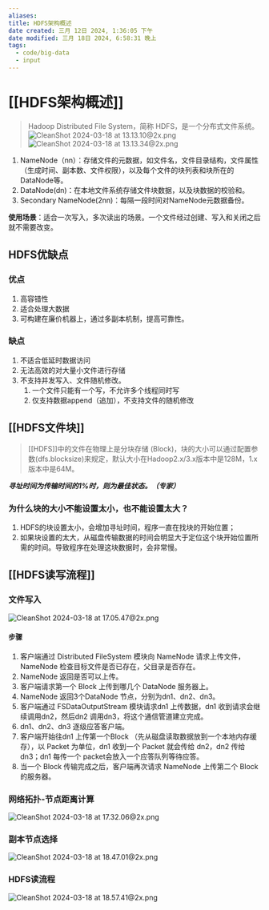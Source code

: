 ```yaml
---
aliases: 
title: HDFS架构概述
date created: 三月 12日 2024, 1:36:05 下午
date modified: 三月 18日 2024, 6:58:31 晚上
tags:
  - code/big-data
  - input
---
```

# [[HDFS架构概述]]
>Hadoop Distributed File System，简称 HDFS，是一个分布式文件系统。
![CleanShot 2024-03-18 at 13.13.10@2x.png](https://typora-tes.oss-cn-shanghai.aliyuncs.com/picgo/CleanShot%202024-03-18%20at%2013.13.10%402x.png)
![CleanShot 2024-03-18 at 13.13.34@2x.png](https://typora-tes.oss-cn-shanghai.aliyuncs.com/picgo/CleanShot%202024-03-18%20at%2013.13.34%402x.png)
1. NameNode（nn）：存储文件的元数据，如文件名，文件目录结构，文件属性（生成时间、副本数、文件权限），以及每个文件的块列表和块所在的DataNode等。
2. DataNode(dn)：在本地文件系统存储文件块数据，以及块数据的校验和。
3. Secondary NameNode(2nn)：每隔一段时间对NameNode元数据备份。

**使用场景**：适合一次写入，多次读出的场景。一个文件经过创建、写入和关闭之后就不需要改变。

## HDFS优缺点
### 优点
1. 高容错性
2. 适合处理大数据
3. 可构建在廉价机器上，通过多副本机制，提高可靠性。

### 缺点
1. 不适合低延时数据访问
2. 无法高效的对大量小文件进行存储
3. 不支持并发写入、文件随机修改。
	1. 一个文件只能有一个写，不允许多个线程同时写
	2. 仅支持数据append（追加），不支持文件的随机修改

## [[HDFS文件块]]
>[[HDFS]]中的文件在物理上是分块存储 (Block)，块的大小可以通过配置参数(dfs.blocksize)来规定，默认大小在Hadoop2.x/3.x版本中是128M，1.x版本中是64M。

***寻址时间为传输时间的1%时，则为最佳状态。（专家）***

### 为什么块的大小不能设置太小，也不能设置太大？
1. HDFS的块设置太小，会增加寻址时间，程序一直在找块的开始位置；
2. 如果块设置的太大，从磁盘传输数据的时间会明显大于定位这个块开始位置所需的时间。导致程序在处理这块数据时，会非常慢。

## [[HDFS读写流程]]
### 文件写入
![CleanShot 2024-03-18 at 17.05.47@2x.png](https://typora-tes.oss-cn-shanghai.aliyuncs.com/picgo/CleanShot%202024-03-18%20at%2017.05.47%402x.png)
#### 步骤
1. 客户端通过 Distributed FileSystem 模块向 NameNode 请求上传文件，NameNode 检查目标文件是否已存在，父目录是否存在。
2. NameNode 返回是否可以上传。
3. 客户端请求第一个 Block 上传到哪几个 DataNode 服务器上。
4. NameNode 返回3个DataNode 节点，分别为dn1、dn2、dn3。
5. 客户端通过 FSDataOutputStream 模块请求dn1 上传数据，dn1 收到请求会继续调用dn2，然后dn2 调用dn3，将这个通信管道建立完成。
6. dn1、dn2、dn3 逐级应答客户端。
7. 客户端开始往dn1 上传第一个Block （先从磁盘读取数据放到一个本地内存缓存），以 Packet 为单位，dn1 收到一个 Packet 就会传给 dn2，dn2 传给 dn3；dn1 每传一个 packet会放入一个应答队列等待应答。
8. 当一个 Block 传输完成之后，客户端再次请求 NameNode 上传第二个 Block 的服务器。

### 网络拓扑-节点距离计算
![CleanShot 2024-03-18 at 17.32.06@2x.png](https://typora-tes.oss-cn-shanghai.aliyuncs.com/picgo/CleanShot%202024-03-18%20at%2017.32.06%402x.png)

### 副本节点选择
![CleanShot 2024-03-18 at 18.47.01@2x.png](https://typora-tes.oss-cn-shanghai.aliyuncs.com/picgo/CleanShot%202024-03-18%20at%2018.47.01%402x.png)

### HDFS读流程
![CleanShot 2024-03-18 at 18.57.41@2x.png](https://typora-tes.oss-cn-shanghai.aliyuncs.com/picgo/CleanShot%202024-03-18%20at%2018.57.41%402x.png)
